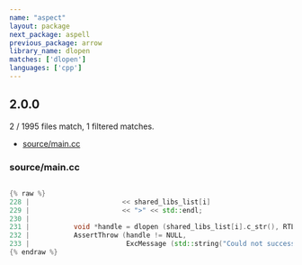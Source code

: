 ```yaml
---
name: "aspect"
layout: package
next_package: aspell
previous_package: arrow
library_name: dlopen
matches: ['dlopen']
languages: ['cpp']
---
```

## 2.0.0
2 / 1995 files match, 1 filtered matches.

 - [source/main.cc](#sourcemaincc)

### source/main.cc

```cpp

{% raw %}
228 |                       << shared_libs_list[i]
229 |                       << ">" << std::endl;
230 | 
231 |           void *handle = dlopen (shared_libs_list[i].c_str(), RTLD_LAZY);
232 |           AssertThrow (handle != NULL,
233 |                        ExcMessage (std::string("Could not successfully load shared library <")
{% endraw %}

```